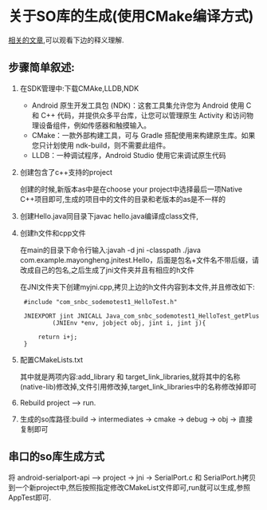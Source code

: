 # 关于SO库的生成(使用CMake编译方式)

[相关的文章](https://blog.csdn.net/mayohn/article/details/82152360#android-studio-30-jni%E5%BC%80%E5%8F%91%E7%94%9F%E6%88%90so%E8%AF%A6%E7%BB%86%E6%95%99%E7%A8%8B),可以观看下边的释义理解.


## 步骤简单叙述:

1. 在SDK管理中:下载CMAke,LLDB,NDK

	* Android 原生开发工具包 (NDK)：这套工具集允许您为 Android 使用 C 和 C++ 代码，并提供众多平台库，让您可以管理原生 Activity 和访问物理设备组件，例如传感器和触摸输入。
	* CMake：一款外部构建工具，可与 Gradle 搭配使用来构建原生库。如果您只计划使用 ndk-build，则不需要此组件。
	* LLDB：一种调试程序，Android Studio 使用它来调试原生代码
	
2. 创建包含了c++支持的project
	
	创建的时候,新版本as中是在choose your project中选择最后一项Native C++项目即可,生成的项目中的文件的目录和老版本的as是不一样的

3. 创建Hello.java同目录下javac hello.java编译成class文件,	

4. 创建h文件和cpp文件

	在main的目录下命令行输入:javah -d jni -classpath ./java com.example.mayongheng.jnitest.Hello，后面是包名+文件名不带后缀，请改成自己的包名,之后生成了jni文件夹并且有相应的h文件
	
	在JNI文件夹下创建myjni.cpp,拷贝上边的h文件内容到本文件,并且修改如下:

		#include "com_snbc_sodemotest1_HelloTest.h"
	
		JNIEXPORT jint JNICALL Java_com_snbc_sodemotest1_HelloTest_getPlus
		        (JNIEnv *env, jobject obj, jint i, jint j){
		
		    return i+j;
		}
 
5. 配置CMakeLists.txt

	其中就是两项内容:add_library 和 target_link_libraries,就将其中的名称(native-lib)修改掉,文件引用修改掉,target_link_libraries中的名称修改掉即可

6. Rebuild project --> run.

7. 生成的so库路径:build -> intermediates -> cmake -> debug -> obj -> 直接复制即可

## 串口的so库生成方式 

将 android-serialport-api --> project -> jni -> SerialPort.c 和 SerialPort.h拷贝到一个新project中,然后按照指定修改CMakeList文件即可,run就可以生成,参照AppTest即可.